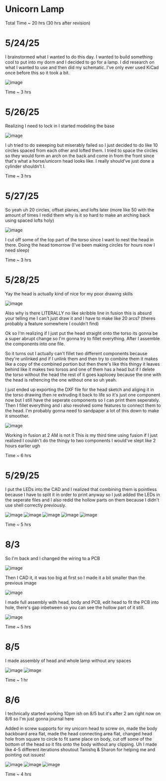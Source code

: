 # Unicorn Lamp
Total Time ~ 20 hrs (30 hrs after revision)
# 5/24/25
I brainstormed what I wanted to do this day. I wanted to build something cool to put into my dorm and I decided to go for a lamp. I did research on what I wanted to use and then did my schematic. I've only ever used KiCad once before this so it took a bit.

![image](https://github.com/Hobonker/Unicorn-Lamp-Highway/blob/main/Images/Unicorn%20Lamp%20Schematic.png)

Time ~ 3 hrs

# 5/26/25
Realizing I need to lock in I started modeling the base

![image](https://github.com/Hobonker/Unicorn-Lamp-Highway/blob/main/Images/Torso%20Bottom.png)

I uh tried to do sweeping but miserably failed so I just decided to do like 10 circles spaced from each other and lofted them. I tried to space the circles so they would form an arch on the back and come in from the front since that's what a horse/unicorn head looks like. I really should've just done a cylinder shouldn't I.

Time ~ 3 hrs

# 5/27/25
So yeah uh 20 circles, offset planes, and lofts later (more like 50 with the amount of times I redid them why is it so hard to make an arching back using spaced lofts holy)

![image](https://github.com/Hobonker/Unicorn-Lamp-Highway/blob/main/Images/Lamp%20Torso.png)

I cut off some of the top part of the torso since I want to nest the head in there. Doing the head tomorrow (I've been making circles for hours now I need sleep)

Time ~ 3 hrs

# 5/28/25 
Yay the head is actually kind of nice for my poor drawing skills

![image](https://github.com/Hobonker/Unicorn-Lamp-Highway/blob/main/Images/Lamp%20Head.png)

Also why is there LITERALLY no like skribble line in fusion this is absurd your telling me I can't just draw it and I have to make like 20 arcs? (theres probably a feature somewhere I couldn't find)

Ok so I'm realizing if I just put the head straight onto the torso its gonna be a super abrupt change so I'm gonna try to fillet everything. After I assemble the components into one file.

So it turns out I actually can't fillet two different components because they're unlinked and if I unlink them and then try to combine them it makes like a copy of the combined portion but then there's like this thingy it leaves behind like it makes two torsos and one of them has a head but if I delete the torso without the head the rest of it goes kaplooey because the one with the head is refrencing the one without one so uh yeah.

I just ended up exporting the DXF file for the head sketch and aliging it in the torso drawing then re extruding it back to life so it's just one component now but I still have the seperate components so I can print them seperately. Then I fillet everything and i also revolved some features to connect them to the head. I'm probably gonna need to sandpaper a lot of this down to make it smoother.

![image](https://github.com/Hobonker/Unicorn-Lamp-Highway/blob/main/Images/unicornlampbody.png)

Working in fusion at 2 AM is not it
This is my third time using fusion if I just realized I couldn't do the thingy to two components I would've slept like 2 hours earlier ugh

Time ~ 6 hrs

# 5/29/25

I put the LEDs into the CAD and I realized that combining them is pointless because I have to split it in order to print anyway so I just added the LEDs in the seperate files and I also redid the hollow parts on them because I didn't use shell correctly previously.

![image](https://github.com/Hobonker/Unicorn-Lamp-Highway/blob/main/Images/Hollow%20Head%20Unicorn.png)
![image](https://github.com/Hobonker/Unicorn-Lamp-Highway/blob/main/Images/LED%20Circuits.png)
![image](https://github.com/Hobonker/Unicorn-Lamp-Highway/blob/main/Images/Hollow%20Torso1.png)
![image](https://github.com/Hobonker/Unicorn-Lamp-Highway/blob/main/Images/Hollow%20Torso2.png)
![image](https://github.com/Hobonker/Unicorn-Lamp-Highway/blob/main/Images/Hollow%20Head%20Connection.png)

Time ~ 5 hrs

# 8/3

So I'm back and I changed the wiring to a PCB 

![image](https://github.com/Hobonker/Unicorn-Lamp-Highway/blob/main/Images/KiCad%20PCB.png)

Then I CAD it, it was too big at first so I made it a bit smaller than the previous image

![image](https://github.com/Hobonker/Unicorn-Lamp-Highway/blob/main/Images/Unilamp%20PCB.png)

I made full assembly with head, body and PCB, edit head to fit the PCB into hole, there's gap inbetween so you can see the hollow part of it still.

![image](https://github.com/Hobonker/Unicorn-Lamp-Highway/blob/main/Images/Full%20Assembled.png)

Time ~ 5 hrs

# 8/5

I made assembly of head and whole lamp without any spaces

![image](https://github.com/Hobonker/Unicorn-Lamp-Highway/blob/main/Images/Connected%20Full%20Assembly.png)
![image](https://github.com/Hobonker/Unicorn-Lamp-Highway/blob/main/Images/Connected%20Lamp%20Head.png)

Time ~ 1 hr

# 8/6

I technically started working 10pm ish on 8/5 but it's after 2 am right now on 8/6 so I'm just gonna journal here

Added in screw supports for my unicorn head to screw on, made the body backboard area flat, made the head connecting area flat, changed head hole from square to circle to fit same place on body, cut off some of the bottom of the head so it fits onto the body without any clipping. Uh I made like 4-5 different iterations shoutout Tanishq & Sharon for helping me and pointing out issues!

![image](https://github.com/Hobonker/Unicorn-Lamp-Highway/blob/main/Images/FINAL%20Full%20Assembly.png)
![image](https://github.com/Hobonker/Unicorn-Lamp-Highway/blob/main/Images/FINAL%20UniBody.png)
![image](https://github.com/Hobonker/Unicorn-Lamp-Highway/blob/main/Images/FINAL%20UniHead.png)

Time ~ 4 hrs

